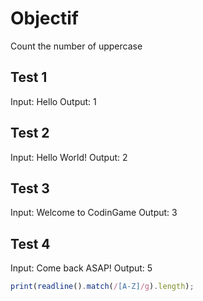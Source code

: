 # Objectif

Count the number of uppercase

## Test 1
Input: Hello
Output: 1

## Test 2
Input: Hello World!
Output: 2

## Test 3
Input: Welcome to CodinGame
Output: 3

## Test 4
Input: Come back ASAP!
Output: 5

```Javascript
print(readline().match(/[A-Z]/g).length);
```

